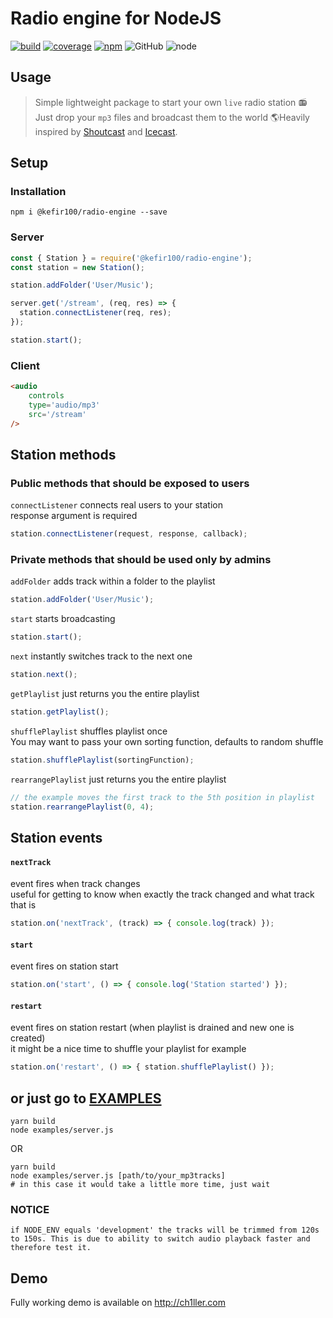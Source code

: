 # Radio engine for NodeJS
[![build](https://img.shields.io/circleci/build/github/Kefir100/radio-ch1ller.svg)](https://circleci.com/gh/Kefir100/radio-ch1ller)
[![coverage](https://img.shields.io/codecov/c/gh/Kefir100/radio-ch1ller.svg)](https://codecov.io/gh/Kefir100/radio-ch1ller)
[![npm](https://img.shields.io/npm/dw/@kefir100/radio-engine.svg)](https://www.npmjs.com/package/@kefir100/radio-engine)
![GitHub](https://img.shields.io/github/license/kefir100/radio-ch1ller.svg)
![node](https://img.shields.io/node/v/@kefir100/radio-engine.svg)

## Usage

> Simple lightweight package to start your own `live` radio station 📻 Just drop your `mp3` files and broadcast them to the world 🌎Heavily inspired by [Shoutcast](https://www.shoutcast.com) and [Icecast](http://icecast.org).

## Setup

### Installation
```
npm i @kefir100/radio-engine --save
```
### Server
```javascript
const { Station } = require('@kefir100/radio-engine');
const station = new Station();

station.addFolder('User/Music');

server.get('/stream', (req, res) => {
  station.connectListener(req, res);
});

station.start();
```
### Client
```html
<audio
    controls
    type='audio/mp3'
    src='/stream'
/>
```

## Station methods
### Public methods that should be exposed to users
`connectListener` connects real users to your station  
response argument is required
```javascript
station.connectListener(request, response, callback);
```
### Private methods that should be used only by admins
`addFolder` adds track within a folder to the playlist
```javascript
station.addFolder('User/Music');
```
`start` starts broadcasting
```javascript
station.start();
```
`next` instantly switches track to the next one
```javascript
station.next();
```
`getPlaylist` just returns you the entire playlist
```javascript
station.getPlaylist();
```
`shufflePlaylist` shuffles playlist once   
You may want to pass your own sorting function, defaults to random shuffle
```javascript
station.shufflePlaylist(sortingFunction);
```
`rearrangePlaylist` just returns you the entire playlist  
```javascript
// the example moves the first track to the 5th position in playlist
station.rearrangePlaylist(0, 4);
```

## Station events
#### `nextTrack`
event fires when track changes  
useful for getting to know when exactly the track changed and what track that is
```javascript
station.on('nextTrack', (track) => { console.log(track) });
```

#### `start`
event fires on station start  
```javascript
station.on('start', () => { console.log('Station started') });
```

#### `restart`
event fires on station restart (when playlist is drained and new one is created)  
it might be a nice time to shuffle your playlist for example
```javascript
station.on('restart', () => { station.shufflePlaylist() });
```

## or just go to [EXAMPLES](./examples/server.js)
```
yarn build
node examples/server.js
```
OR
```
yarn build
node examples/server.js [path/to/your_mp3tracks]
# in this case it would take a little more time, just wait
```


### NOTICE
```
if NODE_ENV equals 'development' the tracks will be trimmed from 120s to 150s. This is due to ability to switch audio playback faster and therefore test it. 
```

## Demo
Fully working demo is available on http://ch1ller.com

